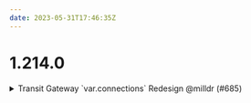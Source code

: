 ```yaml
---
date: 2023-05-31T17:46:35Z
---
```


# 1.214.0

<details>
  <summary>Transit Gateway `var.connections` Redesign @milldr (#685)</summary>

### what
- Updated how the connection variables for `tgw/hub` and `tgw/spoke` are defined
- Moved the old versions of `tgw` to `deprecated/tgw`

### why
- We want to be able to define multiple or alternately named `vpc` or `eks/cluster` components for both hub and spoke
- The cross-region components are not updated yet with this new design, since the current customers requesting these updates do not need cross-region access at this time. But we want to still support the old design s.t. customers using cross-region components can access the old components. We will need to update the cross-region components with follow up effort 

### references
- https://github.com/cloudposse/knowledge-base/discussions/112



</details>